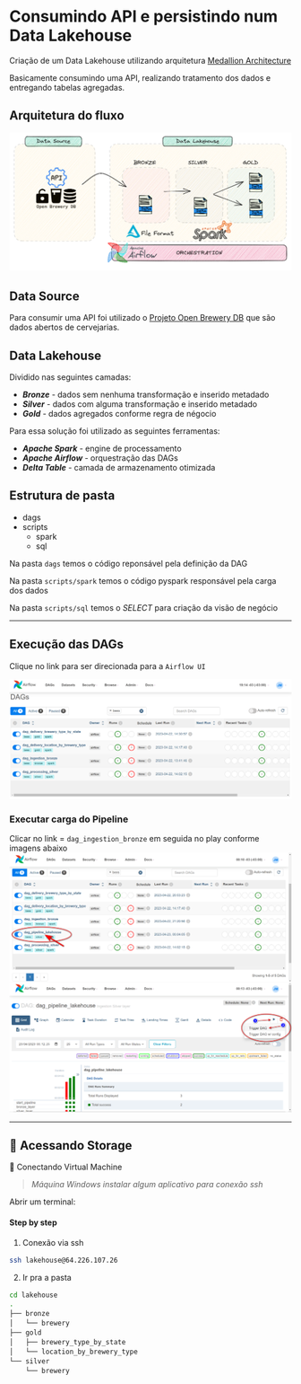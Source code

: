 # Consumindo API e persistindo num Data Lakehouse
Criação de um Data Lakehouse utilizando arquitetura [Medallion Architecture](https://www.databricks.com/glossary/medallion-architecture)

Basicamente consumindo uma API, realizando tratamento dos dados e entregando tabelas agregadas.


## Arquitetura do fluxo
![Arquitetura Lakehouse](img/img_architetura.png)

## Data Source
Para consumir uma API foi utilizado o [Projeto Open Brewery DB](https://www.openbrewerydb.org/) que são dados abertos de cervejarias.

## Data Lakehouse
Dividido nas seguintes camadas:

- ***Bronze*** - dados sem nenhuma transformação e inserido metadado
- ***Silver*** - dados com alguma transformação e inserido metadado
- ***Gold*** - dados agregados conforme regra de négocio

Para essa solução foi utilizado as seguintes ferramentas:
- ***Apache Spark*** - engine de processamento 
- ***Apache Airflow*** - orquestração das DAGs
- ***Delta Table*** - camada de armazenamento otimizada

## Estrutura de pasta
* dags
* scripts
    * spark
    * sql

Na pasta `dags` temos o código reponsável pela definição da DAG 

Na pasta `scripts/spark` temos o código pyspark responsável pela carga dos dados

Na pasta `scripts/sql` temos o *SELECT* para criação da visão de negócio


***

## Execução das DAGs
Clique no link para ser direcionada para a `Airflow UI` 

![Alt text](img/airflow_01.png)

### Executar carga do Pipeline
Clicar no link = `dag_ingestion_bronze` em seguida no play conforme imagens abaixo
![Alt text](img/airflow_10.png)
![Alt text](img/airflow_11.png)

***
## :rocket: Acessando Storage

:closed_lock_with_key: Conectando Virtual Machine<p>
>_Máquina Windows instalar algum aplicativo para conexão ssh_

Abrir um terminal:

#### Step by step 
1. Conexão via ssh
```bash
ssh lakehouse@64.226.107.26
```
2. Ir pra a pasta
```bash
cd lakehouse
.
├── bronze
│   └── brewery
├── gold
│   ├── brewery_type_by_state
│   └── location_by_brewery_type
└── silver
    └── brewery
```
